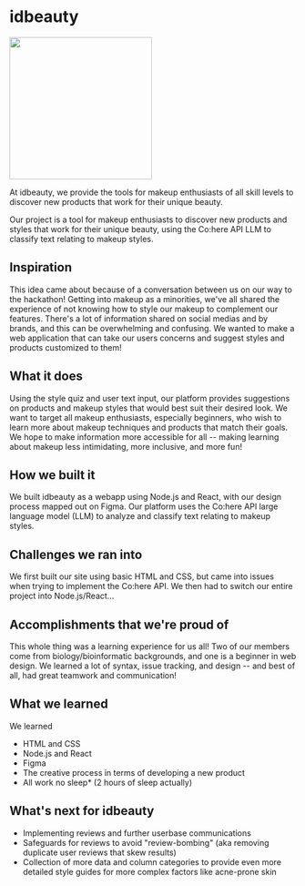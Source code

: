 # idbeauty

<img src="https://user-images.githubusercontent.com/884032/101398418-08e1c700-389c-11eb-8cf2-592c20383a19.png" width="250">

At idbeauty, we provide the tools for makeup enthusiasts of all skill levels to discover new products that work for their unique beauty.

Our project is a tool for makeup enthusiasts to discover new products and styles that work for their unique beauty, using the Co:here API LLM to classify text relating to makeup styles.

## Inspiration

This idea came about because of a conversation between us on our way to the hackathon!
Getting into makeup as a minorities, we've all shared the experience of not knowing how to style our makeup to complement our features. There's a lot of information shared on social medias and by brands, and this can be overwhelming and confusing. We wanted to make a web application that can take our users concerns and suggest styles and products customized to them! 

## What it does

Using the style quiz and user text input, our platform provides suggestions on products and makeup styles that would best suit their desired look. We want to target all makeup enthusiasts, especially beginners, who wish to learn more about makeup techniques and products that match their goals. We hope to make information more accessible for all -- making learning about makeup less intimidating, more inclusive, and more fun!

## How we built it

We built idbeauty as a webapp using Node.js and React, with our design process mapped out on Figma. Our platform uses the Co:here API large language model (LLM) to analyze and classify text relating to makeup styles. 

## Challenges we ran into
We first built our site using basic HTML and CSS, but came into issues when trying to implement the Co:here API. We then had to switch our entire project into Node.js/React...

## Accomplishments that we're proud of
This whole thing was a learning experience for us all! Two of our members come from biology/bioinformatic backgrounds, and one is a beginner in web design. We learned a lot of syntax, issue tracking, and design -- and best of all, had great teamwork and communication!

## What we learned
We learned
* HTML and CSS
* Node.js and React
* Figma
* The creative process in terms of developing a new product
* All work no sleep* (2 hours of sleep actually)

## What's next for idbeauty
* Implementing reviews and further userbase communications
* Safeguards for reviews to avoid "review-bombing" (aka removing duplicate user reviews that skew results) 
* Collection of more data and column categories to provide even more detailed style guides for more complex factors like acne-prone skin
